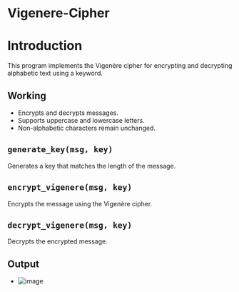 # Vigenere-Cipher

# Introduction

This program implements the Vigenère cipher for encrypting and decrypting alphabetic text using a keyword.

## Working 

- Encrypts and decrypts messages.
- Supports uppercase and lowercase letters.
- Non-alphabetic characters remain unchanged.

## `generate_key(msg, key)`

Generates a key that matches the length of the message.

## `encrypt_vigenere(msg, key)`

Encrypts the message using the Vigenère cipher.

## `decrypt_vigenere(msg, key)`

Decrypts the encrypted message.

## Output
- ![image](https://github.com/user-attachments/assets/18025223-c5bb-46bb-b614-f5e7b38f277d)


